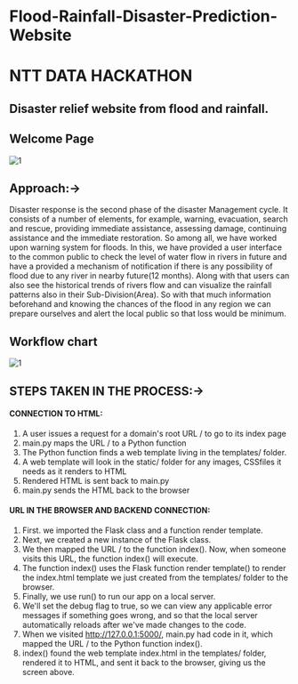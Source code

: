# Flood-Rainfall-Disaster-Prediction-Website
# NTT DATA HACKATHON
## Disaster relief website from flood and rainfall.

## Welcome Page
![1](https://user-images.githubusercontent.com/39629176/55099197-4f51bb00-50e5-11e9-9e8e-d1ca8767c740.jpg)

## Approach:->
Disaster response is the second phase of the disaster Management cycle. It consists of a number of elements, for example, warning, evacuation, search and rescue, providing immediate assistance, assessing damage, continuing assistance and the immediate restoration.
So among all, we have worked upon warning system for floods. In this, we have provided a user interface to the common public to check the level of water flow in rivers in future and have a provided a mechanism of notification if there is any possibility of flood due to any river in nearby future(12 months). Along with that users can also see the historical trends of rivers flow and can visualize the rainfall patterns also in their Sub-Division(Area).
So with that much information beforehand and knowing the chances of the flood in any region we can prepare ourselves and alert the local public so that loss would be minimum.

## Workflow chart
![1](https://user-images.githubusercontent.com/39629176/55099884-912f3100-50e6-11e9-96bb-d66f9538f4b7.jpg)

## STEPS TAKEN IN THE PROCESS:->
#### CONNECTION TO HTML:
1.	 A user issues a request for a domain's root URL / to go to its index page
2.	main.py maps the URL / to a Python function
3.	The Python function finds a web template living in the templates/ folder.
4.	A web template will look in the static/ folder for any images, CSSfiles it needs as it renders to HTML
5.	Rendered HTML is sent back to main.py
6.	main.py sends the HTML back to the browser

#### URL IN THE BROWSER AND BACKEND CONNECTION:
1.	First. we imported the Flask class and a function render template.
2.	Next, we created a new instance of the Flask class.
3.	We then mapped the URL / to the function index(). Now, when someone visits this URL, the function index() will execute.
4.	The function index() uses the Flask function render template() to render the index.html template we just created from the templates/ folder to the browser.
5.	Finally, we use run() to run our app on a local server.
6.	We'll set the debug flag to true, so we can view any applicable error messages if something goes wrong, and so that the local server automatically reloads after we've made changes to the code.
7.	 When we visited http://127.0.0.1:5000/, main.py had code in it, which mapped the URL / to the Python function index().
8.	index() found the web template index.html in the templates/ folder, rendered it to HTML, and sent it back to the browser, giving us the screen above.

